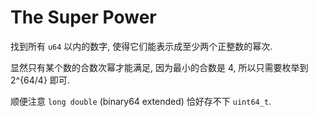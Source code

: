 # The Super Power

找到所有 `u64` 以内的数字, 使得它们能表示成至少两个正整数的幂次.

显然只有某个数的合数次幂才能满足, 因为最小的合数是 4, 所以只需要枚举到 2^{64/4} 即可.

顺便注意 `long double` (binary64 extended) 恰好存不下 `uint64_t`.
